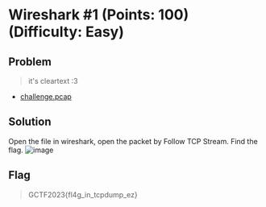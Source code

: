 # Wireshark #1 (Points: 100) (Difficulty: Easy)

## Problem
> it's cleartext :3
* [challenge.pcap](https://scoreboard.girls4ctf.online/files/820316b9dde67ff8ef6aaffd76e1450e/challenge.pcap?token=eyJ1c2VyX2lkIjoxNiwidGVhbV9pZCI6MjQsImZpbGVfaWQiOjQ4fQ.ZX1ZXQ.Nf4sRH2wH8cor6-cBe70VE72eC8)

## Solution
Open the file in wireshark, open the packet by Follow TCP Stream. Find the flag.
![image](https://github.com/kqrrrr/Girls-In-CTF-2023/assets/95967644/3cf59559-2a52-4771-be87-2ddf77a3199c)

## Flag
> GCTF2023{fl4g_in_tcpdump_ez}
